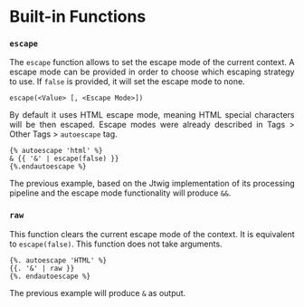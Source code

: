# Built-in Functions

### ``escape``

<p style="text-align: justify;">
The <code>escape</code> function allows to set the escape mode of the current context. A escape mode can be provided in order to choose which escaping strategy to use. If <code>false</code> is provided, it will set the escape mode to none.
</p>

```
escape(<Value> [, <Escape Mode>])
```

<p style="text-align: justify;">
By default it uses HTML escape mode, meaning HTML special characters will be then escaped. Escape modes were already described in Tags > Other Tags > <code>autoescape</code> tag.
</p>

```twig
{% autoescape 'html' %}
& {{ '&' | escape(false) }}
{%.endautoescape %}
```

<p style="text-align: justify;">
The previous example, based on the Jtwig implementation of its processing pipeline and the escape mode functionality will produce <code>&amp;&</code>.
</p>

### ``raw``

<p style="text-align: justify;">
This function clears the current escape mode of the context. It is equivalent to <code>escape(false)</code>. This function does not take arguments. 
</p>

```twig
{%. autoescape 'HTML' %}
{{. '&' | raw }}
{%. endautoescape %}
```

<p style="text-align: justify;">
The previous example will produce <code>&</code> as output.
</p>
